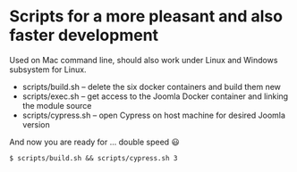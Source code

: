 # Scripts for a more pleasant and also faster development

Used on Mac command line, should also work under Linux and Windows subsystem for Linux.

* scripts/build.sh – delete the six docker containers and build them new
* scripts/exec.sh – get access to the Joomla Docker container and linking the module source
* scripts/cypress.sh – open Cypress on host machine for desired Joomla version

And now you are ready for ... double speed :smiley:
```
$ scripts/build.sh && scripts/cypress.sh 3 
```
